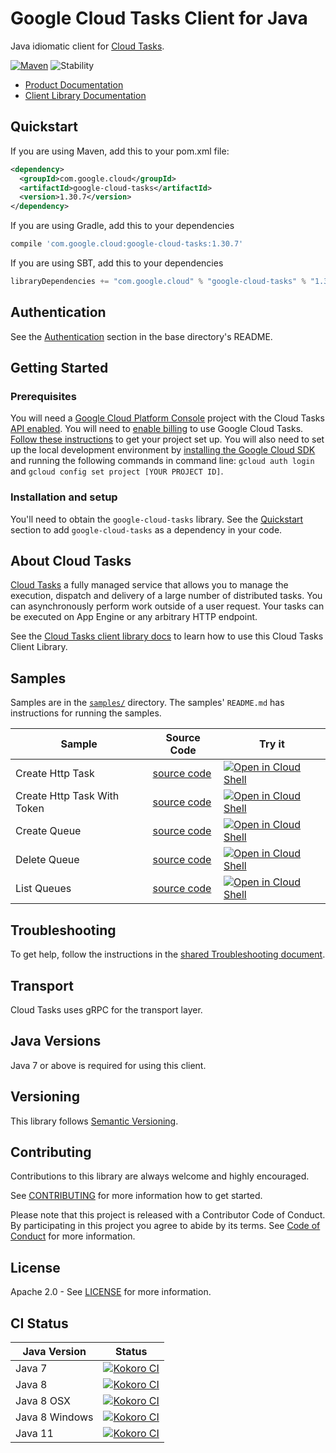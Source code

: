# Google Cloud Tasks Client for Java

Java idiomatic client for [Cloud Tasks][product-docs].

[![Maven][maven-version-image]][maven-version-link]
![Stability][stability-image]

- [Product Documentation][product-docs]
- [Client Library Documentation][javadocs]

## Quickstart


If you are using Maven, add this to your pom.xml file:

```xml
<dependency>
  <groupId>com.google.cloud</groupId>
  <artifactId>google-cloud-tasks</artifactId>
  <version>1.30.7</version>
</dependency>
```

If you are using Gradle, add this to your dependencies
```Groovy
compile 'com.google.cloud:google-cloud-tasks:1.30.7'
```
If you are using SBT, add this to your dependencies
```Scala
libraryDependencies += "com.google.cloud" % "google-cloud-tasks" % "1.30.7"
```

## Authentication

See the [Authentication][authentication] section in the base directory's README.

## Getting Started

### Prerequisites

You will need a [Google Cloud Platform Console][developer-console] project with the Cloud Tasks [API enabled][enable-api].
You will need to [enable billing][enable-billing] to use Google Cloud Tasks.
[Follow these instructions][create-project] to get your project set up. You will also need to set up the local development environment by
[installing the Google Cloud SDK][cloud-sdk] and running the following commands in command line:
`gcloud auth login` and `gcloud config set project [YOUR PROJECT ID]`.

### Installation and setup

You'll need to obtain the `google-cloud-tasks` library.  See the [Quickstart](#quickstart) section
to add `google-cloud-tasks` as a dependency in your code.

## About Cloud Tasks


[Cloud Tasks][product-docs] a fully managed service that allows you to manage the execution, dispatch and delivery of a large number of distributed tasks. You can asynchronously perform work outside of a user request. Your tasks can be executed on App Engine or any arbitrary HTTP endpoint.

See the [Cloud Tasks client library docs][javadocs] to learn how to
use this Cloud Tasks Client Library.





## Samples

Samples are in the [`samples/`](https://github.com/googleapis/java-tasks/tree/master/samples) directory. The samples' `README.md`
has instructions for running the samples.

| Sample                      | Source Code                       | Try it |
| --------------------------- | --------------------------------- | ------ |
| Create Http Task | [source code](https://github.com/googleapis/java-tasks/blob/master/samples/snippets/src/main/java/com/example/task/CreateHttpTask.java) | [![Open in Cloud Shell][shell_img]](https://console.cloud.google.com/cloudshell/open?git_repo=https://github.com/googleapis/java-tasks&page=editor&open_in_editor=samples/snippets/src/main/java/com/example/task/CreateHttpTask.java) |
| Create Http Task With Token | [source code](https://github.com/googleapis/java-tasks/blob/master/samples/snippets/src/main/java/com/example/task/CreateHttpTaskWithToken.java) | [![Open in Cloud Shell][shell_img]](https://console.cloud.google.com/cloudshell/open?git_repo=https://github.com/googleapis/java-tasks&page=editor&open_in_editor=samples/snippets/src/main/java/com/example/task/CreateHttpTaskWithToken.java) |
| Create Queue | [source code](https://github.com/googleapis/java-tasks/blob/master/samples/snippets/src/main/java/com/example/task/CreateQueue.java) | [![Open in Cloud Shell][shell_img]](https://console.cloud.google.com/cloudshell/open?git_repo=https://github.com/googleapis/java-tasks&page=editor&open_in_editor=samples/snippets/src/main/java/com/example/task/CreateQueue.java) |
| Delete Queue | [source code](https://github.com/googleapis/java-tasks/blob/master/samples/snippets/src/main/java/com/example/task/DeleteQueue.java) | [![Open in Cloud Shell][shell_img]](https://console.cloud.google.com/cloudshell/open?git_repo=https://github.com/googleapis/java-tasks&page=editor&open_in_editor=samples/snippets/src/main/java/com/example/task/DeleteQueue.java) |
| List Queues | [source code](https://github.com/googleapis/java-tasks/blob/master/samples/snippets/src/main/java/com/example/task/ListQueues.java) | [![Open in Cloud Shell][shell_img]](https://console.cloud.google.com/cloudshell/open?git_repo=https://github.com/googleapis/java-tasks&page=editor&open_in_editor=samples/snippets/src/main/java/com/example/task/ListQueues.java) |



## Troubleshooting

To get help, follow the instructions in the [shared Troubleshooting document][troubleshooting].

## Transport

Cloud Tasks uses gRPC for the transport layer.

## Java Versions

Java 7 or above is required for using this client.

## Versioning


This library follows [Semantic Versioning](http://semver.org/).


## Contributing


Contributions to this library are always welcome and highly encouraged.

See [CONTRIBUTING][contributing] for more information how to get started.

Please note that this project is released with a Contributor Code of Conduct. By participating in
this project you agree to abide by its terms. See [Code of Conduct][code-of-conduct] for more
information.

## License

Apache 2.0 - See [LICENSE][license] for more information.

## CI Status

Java Version | Status
------------ | ------
Java 7 | [![Kokoro CI][kokoro-badge-image-1]][kokoro-badge-link-1]
Java 8 | [![Kokoro CI][kokoro-badge-image-2]][kokoro-badge-link-2]
Java 8 OSX | [![Kokoro CI][kokoro-badge-image-3]][kokoro-badge-link-3]
Java 8 Windows | [![Kokoro CI][kokoro-badge-image-4]][kokoro-badge-link-4]
Java 11 | [![Kokoro CI][kokoro-badge-image-5]][kokoro-badge-link-5]

[product-docs]: https://cloud.google.com/tasks/docs/
[javadocs]: https://googleapis.dev/java/google-cloud-tasks/latest/
[kokoro-badge-image-1]: http://storage.googleapis.com/cloud-devrel-public/java/badges/java-tasks/java7.svg
[kokoro-badge-link-1]: http://storage.googleapis.com/cloud-devrel-public/java/badges/java-tasks/java7.html
[kokoro-badge-image-2]: http://storage.googleapis.com/cloud-devrel-public/java/badges/java-tasks/java8.svg
[kokoro-badge-link-2]: http://storage.googleapis.com/cloud-devrel-public/java/badges/java-tasks/java8.html
[kokoro-badge-image-3]: http://storage.googleapis.com/cloud-devrel-public/java/badges/java-tasks/java8-osx.svg
[kokoro-badge-link-3]: http://storage.googleapis.com/cloud-devrel-public/java/badges/java-tasks/java8-osx.html
[kokoro-badge-image-4]: http://storage.googleapis.com/cloud-devrel-public/java/badges/java-tasks/java8-win.svg
[kokoro-badge-link-4]: http://storage.googleapis.com/cloud-devrel-public/java/badges/java-tasks/java8-win.html
[kokoro-badge-image-5]: http://storage.googleapis.com/cloud-devrel-public/java/badges/java-tasks/java11.svg
[kokoro-badge-link-5]: http://storage.googleapis.com/cloud-devrel-public/java/badges/java-tasks/java11.html
[stability-image]: https://img.shields.io/badge/stability-ga-green
[maven-version-image]: https://img.shields.io/maven-central/v/com.google.cloud/google-cloud-tasks.svg
[maven-version-link]: https://search.maven.org/search?q=g:com.google.cloud%20AND%20a:google-cloud-tasks&core=gav
[authentication]: https://github.com/googleapis/google-cloud-java#authentication
[developer-console]: https://console.developers.google.com/
[create-project]: https://cloud.google.com/resource-manager/docs/creating-managing-projects
[cloud-sdk]: https://cloud.google.com/sdk/
[troubleshooting]: https://github.com/googleapis/google-cloud-common/blob/master/troubleshooting/readme.md#troubleshooting
[contributing]: https://github.com/googleapis/java-tasks/blob/master/CONTRIBUTING.md
[code-of-conduct]: https://github.com/googleapis/java-tasks/blob/master/CODE_OF_CONDUCT.md#contributor-code-of-conduct
[license]: https://github.com/googleapis/java-tasks/blob/master/LICENSE
[enable-billing]: https://cloud.google.com/apis/docs/getting-started#enabling_billing
[enable-api]: https://console.cloud.google.com/flows/enableapi?apiid=cloudtasks.googleapis.com
[libraries-bom]: https://github.com/GoogleCloudPlatform/cloud-opensource-java/wiki/The-Google-Cloud-Platform-Libraries-BOM
[shell_img]: https://gstatic.com/cloudssh/images/open-btn.png
